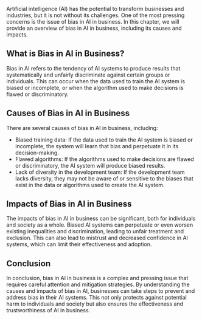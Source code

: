 

Artificial intelligence (AI) has the potential to transform businesses and industries, but it is not without its challenges. One of the most pressing concerns is the issue of bias in AI in business. In this chapter, we will provide an overview of bias in AI in business, including its causes and impacts.

What is Bias in AI in Business?
-------------------------------

Bias in AI refers to the tendency of AI systems to produce results that systematically and unfairly discriminate against certain groups or individuals. This can occur when the data used to train the AI system is biased or incomplete, or when the algorithm used to make decisions is flawed or discriminatory.

Causes of Bias in AI in Business
--------------------------------

There are several causes of bias in AI in business, including:

* Biased training data: If the data used to train the AI system is biased or incomplete, the system will learn that bias and perpetuate it in its decision-making.
* Flawed algorithms: If the algorithms used to make decisions are flawed or discriminatory, the AI system will produce biased results.
* Lack of diversity in the development team: If the development team lacks diversity, they may not be aware of or sensitive to the biases that exist in the data or algorithms used to create the AI system.

Impacts of Bias in AI in Business
---------------------------------

The impacts of bias in AI in business can be significant, both for individuals and society as a whole. Biased AI systems can perpetuate or even worsen existing inequalities and discrimination, leading to unfair treatment and exclusion. This can also lead to mistrust and decreased confidence in AI systems, which can limit their effectiveness and adoption.

Conclusion
----------

In conclusion, bias in AI in business is a complex and pressing issue that requires careful attention and mitigation strategies. By understanding the causes and impacts of bias in AI, businesses can take steps to prevent and address bias in their AI systems. This not only protects against potential harm to individuals and society but also ensures the effectiveness and trustworthiness of AI in business.
